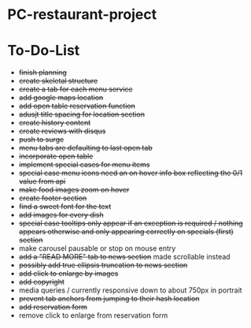 # PC-restaurant-project

# To-Do-List 
* <del>finish planning</del>
* <del>create skeletal structure</del>
* <del>create a tab for each menu service</del>
* <del>add google maps location</del>
* <del>add open table reservation function</del>
* <del>adusjt title spacing for location section</del>
* <del>create history content</del>
* <del>create reviews with disqus</del>
* <del>push to surge<del>
* <del>menu tabs are defaulting to last open tab<del>
* <del>incorporate open table</del>
* <del>implement special cases for menu items<del>
* <del>special case menu icons need an on hover info box reflecting the 0/1 value from api<del>
* <del>make food images zoom on hover</del>
* <del>create footer section</del>
* <del>find a sweet font for the text</del>
* <del>add images for every dish</del>
* <del>special case tooltips only appear if an exception is required / nothing appears otherwise and only appearing correctly on specials (first) section</del>
* make carousel pausable or stop on mouse entry
* <del>add a "READ MORE" tab to news section</del> made scrollable instead
* <del>possibly add true ellipsis truncation to news section</del>
* <del>add click to enlarge by images</del>
* <del>add copyright</del>
* media queries / currently responsive down to about 750px in portrait
* <del>prevent tab anchors from jumping to their hash location<del>
* <del>add reservation form</del>
* remove click to enlarge from reservation form
  

